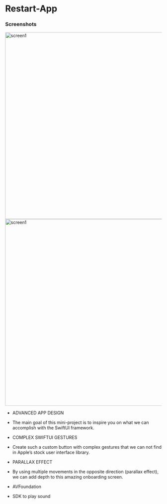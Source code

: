 # Restart-App
### Screenshots
<img src="https://github.com/WhatWR/Restart-App/assets/80439566/4a6e2403-bbd2-40dc-a58d-48c4a6476d3c" alt="screen1" height="600" /> 
<img src="https://github.com/WhatWR/Restart-App/assets/80439566/167b7fa7-4c60-4af4-8d2c-d6afdd7402c7" alt="screen1" height="600" /> 


* ADVANCED APP DESIGN    
- The main goal of this mini-project is to inspire you on what we can accomplish with the SwiftUI framework.

* COMPLEX SWIFTUI GESTURES     
- Create such a custom button with complex gestures that we can not find in Apple’s stock user interface library.

* PARALLAX EFFECT     
- By using multiple movements in the opposite direction (parallax effect), we can add depth to this amazing onboarding screen.

* AVFoundation      
- SDK to play sound


